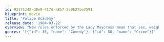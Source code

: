 ```yaml
---
id: 93375242-d0e0-417d-a857-350b27be7591
blueprint: movie
title: 'Police Academy'
release_date: '1984-03-22'
overview: "New rules enforced by the Lady Mayoress mean that sex, weight, height and intelligence need no longer be a factor for joining the Police Force. This opens the floodgates for all and sundry to enter the Police Academy, much to the chagrin of the instructors. Not everyone is there through choice, though. Social misfit Mahoney has been forced to sign up as the only alternative to a jail sentence and it doesn't take long before he falls foul of the boorish Lieutenant Harris. But before long, Mahoney realises that he is enjoying being a police cadet and decides he wants to stay... while Harris decides he wants Mahoney out!"
genres: '[{"id": 35, "name": "Comedy"}, {"id": 80, "name": "Crime"}]'
---
```

